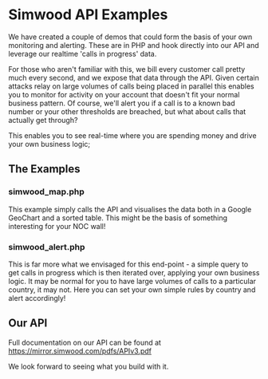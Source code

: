 # Simwood API Examples

We have created a couple of demos that could form the basis of your own monitoring and alerting. These are in PHP and hook directly into our API and leverage our realtime 'calls in progress' data.

For those who aren't familiar with this, we bill every customer call pretty much every second, and we expose that data through the API. Given certain attacks relay on large volumes of calls being placed in parallel this enables you to monitor for activity on your account that doesn't fit your normal business pattern. Of course, we'll alert you if a call is to a known bad number or your other thresholds are breached, but what about calls that actually get through? 

This enables you to see real-time where you are spending money and drive your own business logic;

## The Examples

### simwood_map.php

This example simply calls the API and visualises the data both in a Google GeoChart and a sorted table. This might be the basis of something interesting for your NOC wall!

### simwood_alert.php

This is far more what we envisaged for this end-point - a simple query to get calls in progress which is then iterated over, applying your own business logic. It may be normal for you to have large volumes of calls to a particular country, it may not. Here you can set your own simple rules by country and alert accordingly!

## Our API

Full documentation on our API can be found at https://mirror.simwood.com/pdfs/APIv3.pdf

We look forward to seeing what you build with it.

